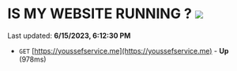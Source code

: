 # IS MY WEBSITE RUNNING ? [![](https://img.shields.io/static/v1?label=Sponsor&message=%E2%9D%A4&logo=GitHub&color=%23fe8e86)](https://github.com/sponsors/<username>)

Last updated: **6/15/2023, 6:12:30 PM**

- `GET` [https://youssefservice.me](https://youssefservice.me) - **Up** (978ms)

